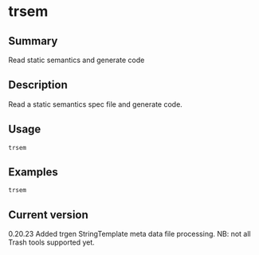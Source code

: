 # trsem

## Summary

Read static semantics and generate code

## Description

Read a static semantics spec file and generate code.

## Usage

    trsem

## Examples

    trsem

## Current version

0.20.23 Added trgen StringTemplate meta data file processing. NB: not all Trash tools supported yet.
